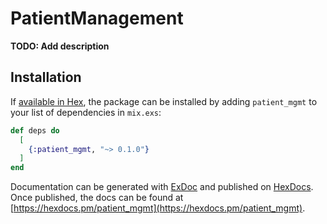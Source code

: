# PatientManagement

**TODO: Add description**

## Installation

If [available in Hex](https://hex.pm/docs/publish), the package can be installed
by adding `patient_mgmt` to your list of dependencies in `mix.exs`:

```elixir
def deps do
  [
    {:patient_mgmt, "~> 0.1.0"}
  ]
end
```

Documentation can be generated with [ExDoc](https://github.com/elixir-lang/ex_doc)
and published on [HexDocs](https://hexdocs.pm). Once published, the docs can
be found at [https://hexdocs.pm/patient_mgmt](https://hexdocs.pm/patient_mgmt).

